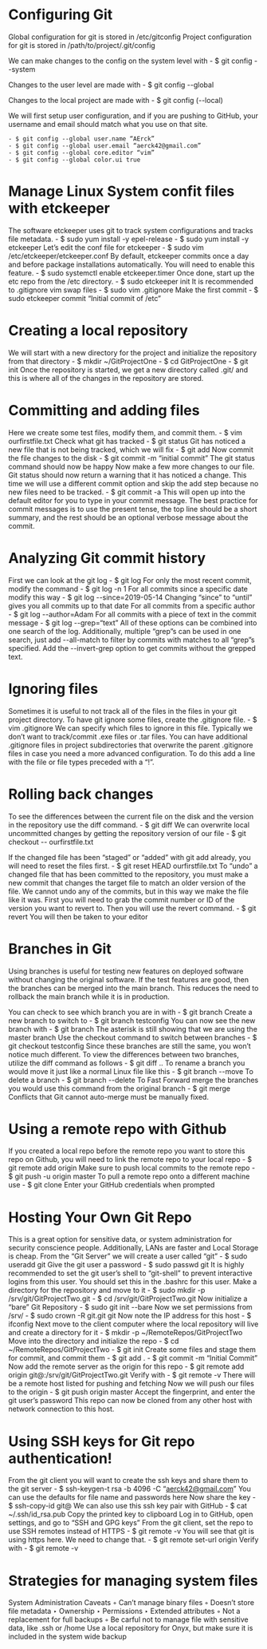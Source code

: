# Configuring Git
Global configuration for git is stored in /etc/gitconfig
Project configuration for git is stored in /path/to/project/.git/config 

We can make changes to the config on the system level with
	- $ git config --system

Changes to the user level are made with
	- $ git config --global

Changes to the local project are made with
	- $ git config (--local)

We will first setup user configuration, and if you are pushing to GitHub, your username and email should match what you use on that site.

	- $ git config --global user.name “AErck”
	- $ git config --global user.email “aerck42@gmail.com”
	- $ git config --global core.editor “vim”
	- $ git config --global color.ui true

# Manage Linux System confit files with etckeeper 
The software etckeeper uses git to track system configurations and tracks file metadata.
	- $ sudo yum install -y epel-release
	- $ sudo yum install -y etckeeper
Let’s edit the conf file for etckeeper
	- $ sudo vim /etc/etckeeper/etckeeper.conf
By default, etckeeper commits once a day and before package installations automatically. You will need to enable this feature.
	- $ sudo systemctl enable etckeeper.timer
Once done, start up the etc repo from the /etc directory.
	- $ sudo etckeeper init
It is recommended to .gitignore vim swap files
	- $ sudo vim .gitignore
Make the first commit
	- $ sudo etckeeper commit “Initial commit of /etc”

# Creating a local repository
We will start with a new directory for the project and initialize the repository from that directory
	- $ mkdir ~/GitProjectOne
	- $ cd GitProjectOne
	- $ git init
Once the repository is started, we get a new directory called .git/ and this is where all of the changes in the repository are stored.

# Committing and adding files
Here we create some test files, modify them, and commit them.
	- $ vim ourfirstfile.txt
Check what git has tracked
	- $ git status
Git has noticed a new file that is not being tracked, which we will fix
	- $ git add
Now commit the file changes to the disk
	- $ git commit -m “initial commit”
The git status command should now be happy
Now make a few more changes to our file. Git status should now return a warning that it has noticed a change.
This time we will use a different commit option and skip the add step because no new files need to be tracked.
	- $ git commit -a
This will open up into the default editor for you to type in your commit message.
The best practice for commit messages is to use the present tense, the top line should be a short summary, and the rest should be an optional verbose message about the commit.

# Analyzing Git commit history 
First we can look at the git log
	- $ git log
For only the most recent commit, modify the command
	- $ git log -n 1
For all commits since a specific date modify this way
	- $ git log --since=2019-05-14
Changing “since” to “until” gives you all commits up to that date
For all commits from a specific author
	- $ git log --author=Adam
For all commits with a piece of text in the commit message
	- $ git log --grep=“text”
All of these options can be combined into one search of the log.
Additionally, multiple “grep”s can be used in one search, just add --all-match to filter by commits with matches to all “grep”s specified.
Add the --invert-grep option to get commits without the grepped text.

# Ignoring files
Sometimes it is useful to not track all of the files in the files in your git project directory. To have git ignore some files, create the .gitignore file.
	- $ vim .gitignore
We can specify which files to ignore in this file. Typically we don’t want to track/commit .exe files or .tar files. 
You can have additional .gitignore files in project subdirectories that overwrite the parent .gitignore files in case you need a more advanced configuration. To do this add a line with the file or file types preceded with a “!”.

# Rolling back changes
To see the differences between the current file on the disk and the version in the repository use the diff command.
	- $ git diff
We can overwrite local uncommitted changes by getting the repository version of our file
	- $ git checkout -- ourfirstfile.txt

If the changed file has been “staged” or “added” with git add already, you will need to reset the files first.
	- $ git reset HEAD ourfirstfile.txt
To “undo” a changed file that has been committed to the repository, you must make a new commit that changes the target file to match an older version of the file. We cannot undo any of the commits, but in this way we make the file like it was.
First you will need to grab the commit number or ID of the version you want to revert to.
Then you will use the revert command.
	- $ git revert <commit-ID>
You will then be taken to your editor

# Branches in Git
Using branches is useful for testing new features on deployed software without changing the original software. If the test features are good, then the branches can be merged into the main branch. This reduces the need to rollback the main branch while it is in production.

You can check to see which branch you are in with
	- $ git branch
Create a new branch to switch to
	- $ git branch testconfig 
You can now see the new branch with
	- $ git branch
The asterisk is still showing that we are using the master branch
Use the checkout command to switch between branches
	- $ git checkout testconfig
Since these branches are still the same, you won’t notice much different.
To view the differences between two branches, utilize the diff command as follows
	- $ git diff <branch-1>..<branch-2>
To rename a branch you would move it just like a normal Linux file like this
	- $ git branch --move <old-branch-name> <new-branch-name>
To delete a branch
	- $ git branch --delete <branch-name>
To Fast Forward merge the branches you would use this command from the original branch
	- $ git merge <branch-to-merge-in>
Conflicts that Git cannot auto-merge must be manually fixed.

# Using a remote repo with Github
If you created a local repo before the remote repo you want to store this repo on Github, you will need to link the remote repo to your local repo
	- $ git remote add origin <github-repo-url>
Make sure to push local commits to the remote repo
	- $ git push -u origin master 
To pull a remote repo onto a different machine use
	- $ git clone <github-repo-url>
Enter your GitHub credentials when prompted

# Hosting Your Own Git Repo
This is a great option for sensitive data, or system administration for security conscience people.
Additionally, LANs are faster and Local Storage is cheap.
From the “Git Server” we will create a user called “git”
	- $ sudo useradd git
Give the git user a password
	- $ sudo passwd git
It is highly recommended to set the git user’s shell to “git-shell” to prevent interactive logins from this user. You should set this in the .bashrc for this user.
Make a directory for the repository and move to it
	- $ sudo mkdir -p /srv/git/GitProjectTwo.git
	- $ cd /srv/git/GitProjectTwo.git
Now initialize a “bare” Git Repository
	- $ sudo git init --bare
Now we set permissions from /srv/
	- $ sudo crown -R git.git git
Now note the IP address for this host
	- $ ifconfig 
Next move to the client computer where the local repository will live and create a directory for it
	- $ mkdir -p ~/RemoteRepos/GitProjectTwo
Move into the directory and initialize the repo
	- $ cd ~/RemoteRepos/GitProjectTwo
	- $ git init
Create some files and stage them for commit, and commit them
	- $ git add .
	- $ git commit -m “Initial Commit”
Now add the remote server as the origin for this repo
	- $ git remote add origin git@<is-address>:/srv/git/GitProjectTwo.git
Verify with 
	- $ git remote -v
	There will be a remote host listed for pushing and fetching
Now we will push our files to the origin
	- $ git push origin master
	Accept the fingerprint, and enter the git user’s password
This repo can now be cloned from any other host with network connection to this host.

# Using SSH keys for Git repo authentication!
From the git client you will want to create the ssh keys and share them to the git server
	- $ ssh-keygen-t rsa -b 4096 -C “aerck42@gmail.com”
	You can use the defaults for file name and passwords here
Now share the key
	- $ ssh-copy-id git@<ip-address>
We can also use this ssh key pair with GitHub
	- $ cat ~/.ssh/id_rsa.pub
Copy the printed key to clipboard
Log in to GitHub, open settings, and go to “SSH and GPG keys”
From the git client, set the repo to use SSH remotes instead of HTTPS
	- $ git remote -v
You will see that git is using https here. We need to change that.
	- $ git remote set-url origin <ssh-github-link>
Verify with
	- $ git remote -v

# Strategies for managing system files
System Administration Caveats
	◦ Can’t manage binary files
	◦ Doesn’t store file metadata
		‣ Ownership
		‣ Permissions
		‣ Extended attributes
	◦ Not a replacement for full backups
	◦ Be carful not to manage file with sensitive data, like .ssh or /home
Use a local repository for Onyx, but make sure it is included in the system wide backup





